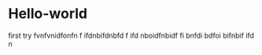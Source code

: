 # Hello-world
first try
fvnfvnidfonfn  f ifdnbifdnbfd f ifd nboidfnbidf fi bnfdi bdfoi bifnbif ifd n
